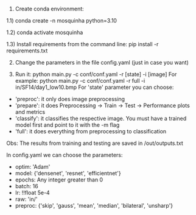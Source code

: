 1) Create conda environment:

1.1) conda create -n mosquinha python=3.10

1.2) conda activate mosquinha

1.3) Install requirements from the command line: pip install -r requirements.txt


2) Change the parameters in the file config.yaml (just in case you want)

5) Run it: python main.py -c conf/conf.yaml -r [state] -i [image]
For example: python main.py -c conf/conf.yaml -r full -i in/SF14/day1_low10.bmp
For 'state' parameter you can choose:
- 'preproc': it only does image preprocessing
- 'prepare': it does Preprocessing -> Train -> Test -> Performance plots and metrics
- 'classify': it classifies the respective image. You must have a trained model first and point to it with the -m flag
- 'full': it does everything from preprocessing to classification

Obs: The results from training and testing are saved in /out/outputs.txt

In config.yaml we can choose the parameters:
- optim: 'Adam'
- model: {'densenet', 'resnet', 'efficientnet'}
- epochs: Any integer greater than 0
- batch: 16
- lr: !!float 5e-4
- raw: 'in/'
- preproc: {'skip', 'gauss', 'mean', 'median', 'bilateral', 'unsharp'}

